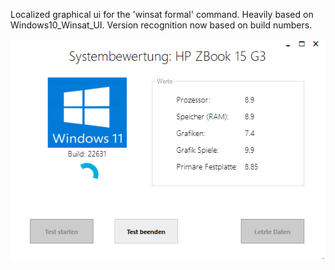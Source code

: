 Localized graphical ui for the 'winsat formal' command. Heavily based on Windows10_Winsat_UI. Version recognition now based on build numbers.

![alt text](https://github.com/manfred-mueller/WinsatUI/raw/master/Screenshot.jpg)

